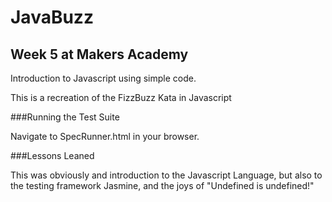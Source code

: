 JavaBuzz 
========

Week 5 at Makers Academy
------------------------

Introduction to Javascript using simple code. 

This is a recreation of the FizzBuzz Kata in Javascript

###Running the Test Suite

Navigate to SpecRunner.html in your browser.

###Lessons Leaned

This was obviously and introduction to the Javascript Language, but also to the
testing framework Jasmine, and the joys of "Undefined is undefined!"
